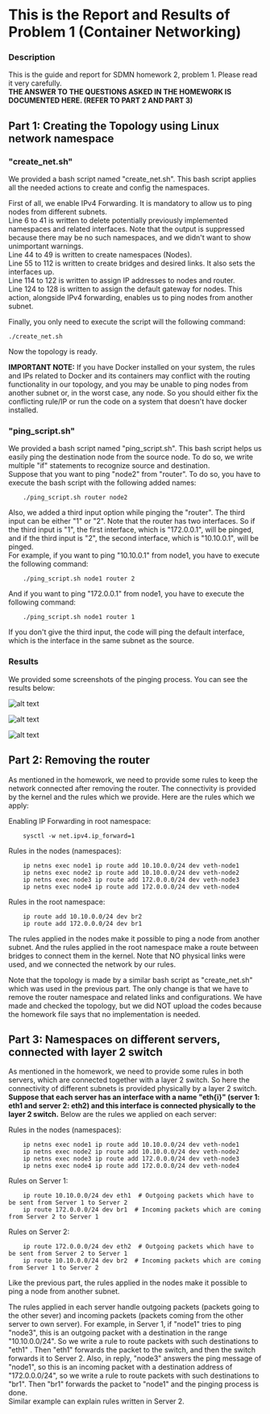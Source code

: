 # This is the Report and Results of Problem 1 (Container Networking)

### Description
This is the guide and report for SDMN homework 2, problem 1. Please read it very carefully. \
**THE ANSWER TO THE QUESTIONS ASKED IN THE HOMEWORK IS DOCUMENTED HERE. (REFER TO PART 2 AND PART 3)**

## Part 1: Creating the Topology using Linux network namespace
### "create_net.sh" 
We provided a bash script named "create_net.sh". This bash script applies all the needed actions to create and config the namespaces.

First of all, we enable IPv4 Forwarding. It is mandatory to allow us to ping nodes from different subnets. \
Line 6 to 41 is written to delete potentially previously implemented namespaces and related interfaces. Note that the output is suppressed because there may be no such namespaces, and we didn't want to show unimportant warnings. \
Line 44 to 49 is written to create namespaces (Nodes). \
Line 55 to 112 is written to create bridges and desired links. It also sets the interfaces up. \
Line 114 to 122 is written to assign IP addresses to nodes and router. \
Line 124 to 128 is written to assign the default gateway for nodes. This action, alongside IPv4 forwarding, enables us to ping nodes from another subnet.

Finally, you only need to execute the script will the following command:

    ./create_net.sh

Now the topology is ready.

**IMPORTANT NOTE:** If you have Docker installed on your system, the rules and IPs related to Docker and its containers may conflict with the routing functionality in our topology, and you may be unable to ping nodes from another subnet or, in the worst case, any node.
So you should either fix the conflicting rule/IP or run the code on a system that doesn't have docker installed. 

### "ping_script.sh" 
We provided a bash script named "ping_script.sh". This bash script helps us easily ping the destination node from the source node. To do so, we write multiple "if" statements to recognize source and destination. \
Suppose that you want to ping "node2" from "router". To do so, you have to execute the bash script with the following added names:

        ./ping_script.sh router node2 

Also, we added a third input option while pinging the "router". The third input can be either "1" or "2". Note that the router has two interfaces. So if the third input is "1", the first interface, which is "172.0.0.1", will be pinged, and if the third input is "2", the second interface, which is "10.10.0.1", will be pinged. \
For example, if you want to ping "10.10.0.1" from node1, you have to execute the following command:

        ./ping_script.sh node1 router 2

And if you want to ping "172.0.0.1" from node1, you have to execute the following command:

        ./ping_script.sh node1 router 1

If you don't give the third input, the code will ping the default interface, which is the interface in the same subnet as the source. 

### Results
We provided some screenshots of the pinging process. You can see the results below:

![alt text](https://github.com/arman-maghsoudnia/SDMN_HW02/blob/main/Problem_1/Results/01.png?raw=true)

![alt text](https://github.com/arman-maghsoudnia/SDMN_HW02/blob/main/Problem_1/Results/02.png?raw=true)

![alt text](https://github.com/arman-maghsoudnia/SDMN_HW02/blob/main/Problem_1/Results/03.png?raw=true)

## Part 2: Removing the router
As mentioned in the homework, we need to provide some rules to keep the network connected after removing the router. The connectivity is provided by the kernel and the rules which we provide. Here are the rules which we apply:

Enabling IP Forwarding in root namespace: 

        sysctl -w net.ipv4.ip_forward=1

Rules in the nodes (namespaces):

        ip netns exec node1 ip route add 10.10.0.0/24 dev veth-node1
        ip netns exec node2 ip route add 10.10.0.0/24 dev veth-node2
        ip netns exec node3 ip route add 172.0.0.0/24 dev veth-node3
        ip netns exec node4 ip route add 172.0.0.0/24 dev veth-node4
        
Rules in the root namespace:

        ip route add 10.10.0.0/24 dev br2
        ip route add 172.0.0.0/24 dev br1
        
The rules applied in the nodes make it possible to ping a node from another subnet. And the rules applied in the root namespace make a route between bridges to connect them in the kernel. Note that NO physical links were used, and we connected the network by our rules. 

Note that the topology is made by a similar bash script as "create_net.sh" which was used in the previous part. The only change is that we have to remove the router namespace and related links and configurations. We have made and checked the topology, but we did NOT upload the codes because the homework file says that no implementation is needed.

## Part 3: Namespaces on different servers, connected with layer 2 switch
As mentioned in the homework, we need to provide some rules in both servers, which are connected together with a layer 2 switch. So here the connectivity of different subnets is provided physically by a layer 2 switch. **Suppose that each server has an interface with a name "eth{i}" (server 1: eth1 and server 2: eth2) and this interface is connected physically to the layer 2 switch.** Below are the rules we applied on each server:

Rules in the nodes (namespaces):

        ip netns exec node1 ip route add 10.10.0.0/24 dev veth-node1
        ip netns exec node2 ip route add 10.10.0.0/24 dev veth-node2
        ip netns exec node3 ip route add 172.0.0.0/24 dev veth-node3
        ip netns exec node4 ip route add 172.0.0.0/24 dev veth-node4

Rules on Server 1:

        ip route 10.10.0.0/24 dev eth1  # Outgoing packets which have to be sent from Server 1 to Server 2
        ip route 172.0.0.0/24 dev br1  # Incoming packets which are coming from Server 2 to Server 1

Rules on Server 2:

        ip route 172.0.0.0/24 dev eth2  # Outgoing packets which have to be sent from Server 2 to Server 1
        ip route 10.10.0.0/24 dev br2  # Incoming packets which are coming from Server 1 to Server 2
        
Like the previous part, the rules applied in the nodes make it possible to ping a node from another subnet.

The rules applied in each server handle outgoing packets (packets going to the other sever) and incoming packets (packets coming from the other server to own server). For example, in Server 1, if "node1" tries to ping "node3", this is an outgoing packet with a destination in the range "10.10.0.0/24". So we write a rule to route packets with such destinations to "eth1" . Then "eth1" forwards the packet to the switch, and then the switch forwards it to Server 2. Also, in reply, "node3" answers the ping message of "node1", so this is an incoming packet with a destination address of "172.0.0.0/24", so we write a rule to route packets with such destinations to "br1". Then "br1" forwards the packet to "node1" and the pinging process is done. \
Similar example can explain rules written in Server 2. 

